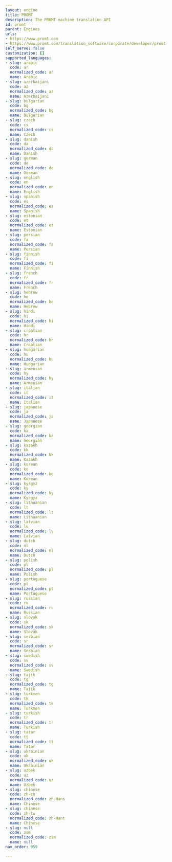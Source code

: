 ```yaml
---
layout: engine
title: PROMT
description: The PROMT machine translation API
id: promt
parent: Engines
urls:
- https://www.promt.com
- https://www.promt.com/translation_software/corporate/developer/promt-cloud-api/
self_serve: false
customization: []
supported_languages:
- slug: arabic
  code: ar
  normalized_code: ar
  name: Arabic
- slug: azerbaijani
  code: az
  normalized_code: az
  name: Azerbaijani
- slug: bulgarian
  code: bg
  normalized_code: bg
  name: Bulgarian
- slug: czech
  code: cs
  normalized_code: cs
  name: Czech
- slug: danish
  code: da
  normalized_code: da
  name: Danish
- slug: german
  code: de
  normalized_code: de
  name: German
- slug: english
  code: en
  normalized_code: en
  name: English
- slug: spanish
  code: es
  normalized_code: es
  name: Spanish
- slug: estonian
  code: et
  normalized_code: et
  name: Estonian
- slug: persian
  code: fa
  normalized_code: fa
  name: Persian
- slug: finnish
  code: fi
  normalized_code: fi
  name: Finnish
- slug: french
  code: fr
  normalized_code: fr
  name: French
- slug: hebrew
  code: he
  normalized_code: he
  name: Hebrew
- slug: hindi
  code: hi
  normalized_code: hi
  name: Hindi
- slug: croatian
  code: hr
  normalized_code: hr
  name: Croatian
- slug: hungarian
  code: hu
  normalized_code: hu
  name: Hungarian
- slug: armenian
  code: hy
  normalized_code: hy
  name: Armenian
- slug: italian
  code: it
  normalized_code: it
  name: Italian
- slug: japanese
  code: ja
  normalized_code: ja
  name: Japanese
- slug: georgian
  code: ka
  normalized_code: ka
  name: Georgian
- slug: kazakh
  code: kk
  normalized_code: kk
  name: Kazakh
- slug: korean
  code: ko
  normalized_code: ko
  name: Korean
- slug: kyrgyz
  code: ky
  normalized_code: ky
  name: Kyrgyz
- slug: lithuanian
  code: lt
  normalized_code: lt
  name: Lithuanian
- slug: latvian
  code: lv
  normalized_code: lv
  name: Latvian
- slug: dutch
  code: nl
  normalized_code: nl
  name: Dutch
- slug: polish
  code: pl
  normalized_code: pl
  name: Polish
- slug: portuguese
  code: pt
  normalized_code: pt
  name: Portuguese
- slug: russian
  code: ru
  normalized_code: ru
  name: Russian
- slug: slovak
  code: sk
  normalized_code: sk
  name: Slovak
- slug: serbian
  code: sr
  normalized_code: sr
  name: Serbian
- slug: swedish
  code: sv
  normalized_code: sv
  name: Swedish
- slug: tajik
  code: tg
  normalized_code: tg
  name: Tajik
- slug: turkmen
  code: tk
  normalized_code: tk
  name: Turkmen
- slug: turkish
  code: tr
  normalized_code: tr
  name: Turkish
- slug: tatar
  code: tt
  normalized_code: tt
  name: Tatar
- slug: ukrainian
  code: uk
  normalized_code: uk
  name: Ukrainian
- slug: uzbek
  code: uz
  normalized_code: uz
  name: Uzbek
- slug: chinese
  code: zh-cn
  normalized_code: zh-Hans
  name: Chinese
- slug: chinese
  code: zh-tw
  normalized_code: zh-Hant
  name: Chinese
- slug: null
  code: zsm
  normalized_code: zsm
  name: null
nav_order: 959

---
```



